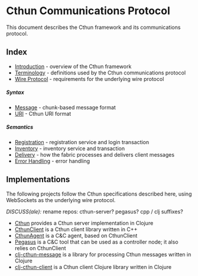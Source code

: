 Cthun Communications Protocol
===

This document describes the Cthun framework and its communications protocol.

Index
----

- [Introduction][10] - overview of the Cthun framework
- [Terminology][11] - definitions used by the Cthun communications protocol
- [Wire Protocol][12] - requirements for the underlying wire protocol

##### Syntax
- [Message][20] - chunk-based message format
- [URI][21] - Cthun URI format

##### Semantics
- [Registration][30] - registration service and login transaction
- [Inventory][31] - inventory service and transaction
- [Delivery][32] - how the fabric processes and delivers client messages
- [Error Handling][33] - error handling

Implementations
----

The following projects follow the Cthun specifications described here, using
WebSockets as the underlying wire protocol.

*DISCUSS(ale):* rename repos: cthun-server? pegasus? cpp / clj suffixes?

 - [Cthun][41] provides a Cthun server implementation in Clojure
 - [CthunClient][42] is a Cthun client library written in C++
 - [CthunAgent][43] is a C&C agent, based on CthunClient
 - [Pegasus][44] is a C&C tool that can be used as a controller node; it
 also relies on CthunClient
 - [clj-cthun-message][45] is a library for processing Cthun messages written in
 Clojure
 - [clj-cthun-client][46] is a Cthun client Clojure library written in Clojure

[10]: intro.md
[11]: terminology.md
[12]: wire_protocol.md
[20]: message.md
[21]: uri.md
[30]: registration.md
[31]: inventory.md
[32]: delivery.md
[33]: error_handling.md
[41]: https://github.com/puppetlabs/cthun
[42]: https://github.com/puppetlabs/cthun-client
[43]: https://github.com/puppetlabs/cthun-agent
[44]: https://github.com/puppetlabs/pegasus
[45]: https://github.com/puppetlabs/clj-cthun-message
[46]: https://github.com/puppetlabs/clj-cthun-client
